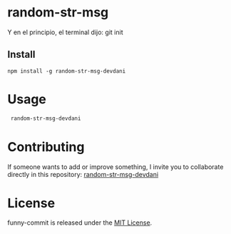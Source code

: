 # random-str-msg

Y en el principio, el terminal dijo: git init 

## Install

```npm
npm install -g random-str-msg-devdani
```

# Usage

```bash
 random-str-msg-devdani
```

# Contributing

If someone wants to add or improve something, I invite you to collaborate directly in this repository: [random-str-msg-devdani](https://github.com/devdanig/random-str-msg-devdani.git)

# License

funny-commit is released under the [MIT License](https://opensource.org/licenses/MIT).